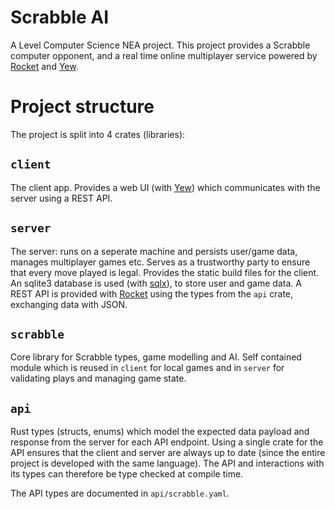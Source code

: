 # Scrabble AI

A Level Computer Science NEA project. This project
provides a Scrabble computer opponent, and a
real time online multiplayer service powered by 
[Rocket](https://rocket.rs) and [Yew](https://yew.rs).

# Project structure

The project is split into 4 crates (libraries):

## `client`
The client app. Provides a web UI (with [Yew](https://yew.rs))
which communicates with the server using a REST API.

## `server`
The server: runs on a seperate machine and persists user/game
data, manages multiplayer games etc. Serves as a trustworthy
party to ensure that every move played is legal. Provides the
static build files for the client. An sqlite3 database is used
(with [sqlx](https://github.com/launchbadge/sqlx)),
to store user and game data. A REST API is provided with
[Rocket](https://rocket.rs) using the types from the `api`
crate, exchanging data with JSON.

## `scrabble`
Core library for Scrabble types, game modelling and AI. Self
contained module which is reused in `client` for local games
and in `server` for validating plays and managing game state.

## `api`
Rust types (structs, enums) which model the expected data
payload and response from the server for each API endpoint.
Using a single crate for the API ensures that the client and
server are always up to date (since the entire project is
developed with the same language). The API and interactions
with its types can therefore be type checked at compile time.

The API types are documented in `api/scrabble.yaml`.
